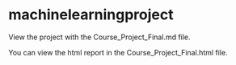 # machinelearningproject

View the project with the Course_Project_Final.md file.

You can view the html report in the  Course_Project_Final.html file.
